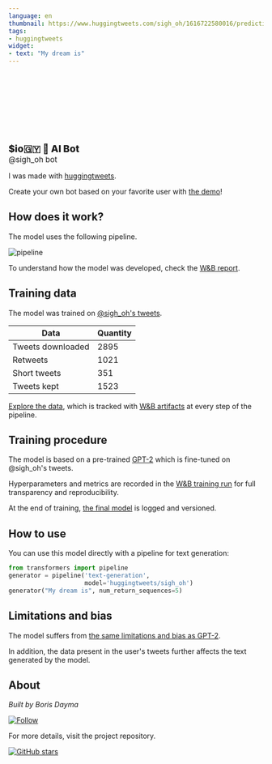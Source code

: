 ```yaml
---
language: en
thumbnail: https://www.huggingtweets.com/sigh_oh/1616722580016/predictions.png
tags:
- huggingtweets
widget:
- text: "My dream is"
---
```


<div>
<div style="width: 132px; height:132px; border-radius: 50%; background-size: cover; background-image: url('https://pbs.twimg.com/profile_images/1267481940497698817/qY9_WL4S_400x400.jpg')">
</div>
<div style="margin-top: 8px; font-size: 19px; font-weight: 800">$io🇬🇾 🤖 AI Bot </div>
<div style="font-size: 15px">@sigh_oh bot</div>
</div>

I was made with [huggingtweets](https://github.com/borisdayma/huggingtweets).

Create your own bot based on your favorite user with [the demo](https://colab.research.google.com/github/borisdayma/huggingtweets/blob/master/huggingtweets-demo.ipynb)!

## How does it work?

The model uses the following pipeline.

![pipeline](https://github.com/borisdayma/huggingtweets/blob/master/img/pipeline.png?raw=true)

To understand how the model was developed, check the [W&B report](https://wandb.ai/wandb/huggingtweets/reports/HuggingTweets-Train-a-Model-to-Generate-Tweets--VmlldzoxMTY5MjI).

## Training data

The model was trained on [@sigh_oh's tweets](https://twitter.com/sigh_oh).

| Data | Quantity |
| --- | --- |
| Tweets downloaded | 2895 |
| Retweets | 1021 |
| Short tweets | 351 |
| Tweets kept | 1523 |

[Explore the data](https://wandb.ai/wandb/huggingtweets/runs/1a27rmpf/artifacts), which is tracked with [W&B artifacts](https://docs.wandb.com/artifacts) at every step of the pipeline.

## Training procedure

The model is based on a pre-trained [GPT-2](https://huggingface.co/gpt2) which is fine-tuned on @sigh_oh's tweets.

Hyperparameters and metrics are recorded in the [W&B training run](https://wandb.ai/wandb/huggingtweets/runs/3l2mqdpg) for full transparency and reproducibility.

At the end of training, [the final model](https://wandb.ai/wandb/huggingtweets/runs/3l2mqdpg/artifacts) is logged and versioned.

## How to use

You can use this model directly with a pipeline for text generation:

```python
from transformers import pipeline
generator = pipeline('text-generation',
                     model='huggingtweets/sigh_oh')
generator("My dream is", num_return_sequences=5)
```

## Limitations and bias

The model suffers from [the same limitations and bias as GPT-2](https://huggingface.co/gpt2#limitations-and-bias).

In addition, the data present in the user's tweets further affects the text generated by the model.

## About

*Built by Boris Dayma*

[![Follow](https://img.shields.io/twitter/follow/borisdayma?style=social)](https://twitter.com/intent/follow?screen_name=borisdayma)

For more details, visit the project repository.

[![GitHub stars](https://img.shields.io/github/stars/borisdayma/huggingtweets?style=social)](https://github.com/borisdayma/huggingtweets)
